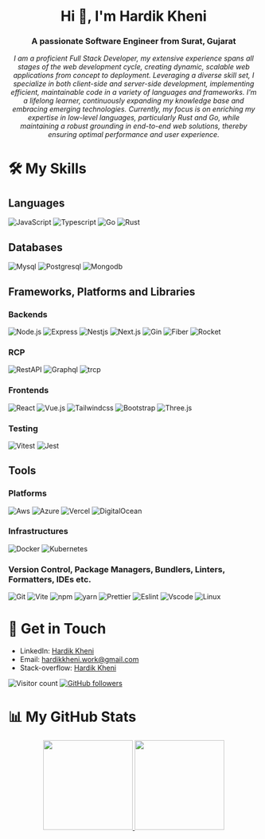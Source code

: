 <!-- <p align="center">
  <img src="https://link-to-your-photo-or-a-banner" alt="banner that says your name and your specialization">
</p> -->

<h1 align="center">Hi 👋, I'm Hardik Kheni</h1>
<h3 align="center">A passionate Software Engineer from Surat, Gujarat</h3>

<p align="center"> 
  <i>
    I am a proficient Full Stack Developer, my extensive experience spans all stages of the web development cycle, creating dynamic, scalable web applications from concept to deployment. Leveraging a diverse skill set, I specialize in both client-side and server-side development, implementing efficient, maintainable code in a variety of languages and frameworks. I'm a lifelong learner, continuously expanding my knowledge base and embracing emerging technologies. Currently, my focus is on enriching my expertise in low-level languages, particularly Rust and Go, while maintaining a robust grounding in end-to-end web solutions, thereby ensuring optimal performance and user experience.
  </i>
</p>

# 🛠️ My Skills

## Languages
  ![JavaScript](https://img.shields.io/badge/-JavaScript-333333?style=flat&logo=javascript)
  ![Typescript](https://img.shields.io/badge/-Typescript-333333?style=flat&logo=Typescript)
  ![Go](https://img.shields.io/badge/-Go-333333?style=flat&logo=go)
  ![Rust](https://img.shields.io/badge/-Rust-333333?style=flat&logo=rust)

## Databases
  ![Mysql](https://img.shields.io/badge/-Mysql-333333?style=flat&logo=mysql)
  ![Postgresql](https://img.shields.io/badge/-Postgresql-333333?style=flat&logo=postgresql)
  ![Mongodb](https://img.shields.io/badge/-Mongodb-333333?style=flat&logo=mongodb)

## Frameworks, Platforms and Libraries

### Backends
  ![Node.js](https://img.shields.io/badge/-Node.js-333333?style=flat&logo=node.js)
  ![Express](https://img.shields.io/badge/-Express-333333?style=flat&logo=express)
  ![Nestjs](https://img.shields.io/badge/-Nestjs-333333?style=flat&logo=nestjs)
  ![Next.js](https://img.shields.io/badge/-Next.js-333333?style=flat&logo=next.js)
  ![Gin](https://img.shields.io/badge/-Gin-333333?style=flat&logo=gin)
  ![Fiber](https://img.shields.io/badge/-Fiber-333333?style=flat&logo=fiber)
  ![Rocket](https://img.shields.io/badge/-Rocket-333333?style=flat&logo=rocket)

### RCP
  ![RestAPI](https://img.shields.io/badge/-RestAPI-333333?style=flat&logo=RestAPI)
  ![Graphql](https://img.shields.io/badge/-Graphql-333333?style=flat&logo=graphql)
  ![trcp](https://img.shields.io/badge/-trcp-333333?style=flat&logo=trcp)

### Frontends
  ![React](https://img.shields.io/badge/-React-333333?style=flat&logo=react)
  ![Vue.js](https://img.shields.io/badge/-Vue.js-333333?style=flat&logo=vue.js)
  ![Tailwindcss](https://img.shields.io/badge/-Tailwind-333333?style=flat&logo=tailwindcss)
  ![Bootstrap](https://img.shields.io/badge/-Bootstrap-333333?style=flat&logo=bootstrap)
  ![Three.js](https://img.shields.io/badge/-Three.js-333333?style=flat&logo=three.js)
  
### Testing
  ![Vitest](https://img.shields.io/badge/-Vitest-333333?style=flat&logo=vitest)
  ![Jest](https://img.shields.io/badge/-Jest-333333?style=flat&logo=jest)

## Tools

### Platforms
  ![Aws](https://img.shields.io/badge/-Aws-333333?style=flat)
  ![Azure](https://img.shields.io/badge/-Azure-333333?style=flat&logo=azure)
  ![Vercel](https://img.shields.io/badge/-vercel-333333?style=flat&logo=vercel)
  ![DigitalOcean](https://img.shields.io/badge/-DigitalOcean-333333?style=flat&logo=DigitalOcean)

### Infrastructures
  ![Docker](https://img.shields.io/badge/-Docker-333333?style=flat&logo=docker)
  ![Kubernetes](https://img.shields.io/badge/-Kubernetes-333333?style=flat&logo=kubernetes)

### Version Control, Package Managers, Bundlers, Linters, Formatters, IDEs etc.
  ![Git](https://img.shields.io/badge/-Git-333333?style=flat&logo=git)
  ![Vite](https://img.shields.io/badge/-Vite-333333?style=flat&logo=vite)
  ![npm](https://img.shields.io/badge/-npm-333333?style=flat&logo=npm)
  ![yarn](https://img.shields.io/badge/-yarn-333333?style=flat&logo=yarn)
  ![Prettier](https://img.shields.io/badge/-Prettier-333333?style=flat&logo=prettier)
  ![Eslint](https://img.shields.io/badge/-Eslint-333333?style=flat&logo=eslint)
  ![Vscode](https://img.shields.io/badge/-Vscode-333333?style=flat&logo=vscode)
  ![Linux](https://img.shields.io/badge/-Linux-333333?style=flat&logo=linux)


<!-- ## 🚀 Some of My Projects

### Project 1 | ![Python](https://img.shields.io/badge/-Python-333333?style=flat&logo=python) ![Django](https://img.shields.io/badge/-Django-333333?style=flat&logo=django)

**[Project Name](link to project)** - A brief description of what the project does.

<p align="center">
  <img src="project-1.gif" alt="project 1 gif">
</p>

### Project 2 | ![React](https://img.shields.io/badge/-React-333333?style=flat&logo=react)

**[Project Name](link to project)** - A brief description of what the project does.

<p align="center">
  <img src="project-2.gif" alt="project 2 gif">
</p> -->

# 💬 Get in Touch 

- LinkedIn: [Hardik Kheni](https://www.linkedin.com/in/hardik-kheni-2313b0165/)
- Email: hardikkheni.work@gmail.com
- Stack-overflow: [Hardik Kheni](https://stackoverflow.com/users/16026649/hardik-kheni)

![Visitor count](https://visitor-badge.laobi.icu/badge?page_id=username.repoName)   [![GitHub followers](https://img.shields.io/github/followers/hardikkheni.svg?style=social&label=Follow)](https://github.com/hardikkheni?tab=followers)

# 📊 My GitHub Stats

<p align="center">
  <a href="https://github.com/hardikkheni">
    <img height="180em" src="https://github-readme-stats-eight-theta.vercel.app/api?username=hardikkheni&show_icons=true&theme=algolia&include_all_commits=true&count_private=true"/>
    <img height="180em" src="https://github-readme-stats-eight-theta.vercel.app/api/top-langs/?username=hardikkheni&layout=compact&langs_count=8&theme=algolia"/>
  </a>
</p>
